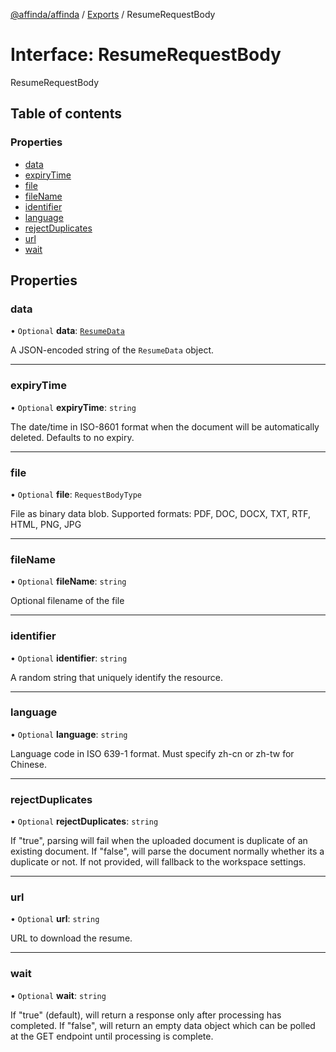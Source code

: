 [@affinda/affinda](../README.md) / [Exports](../modules.md) / ResumeRequestBody

# Interface: ResumeRequestBody

ResumeRequestBody

## Table of contents

### Properties

- [data](ResumeRequestBody.md#data)
- [expiryTime](ResumeRequestBody.md#expirytime)
- [file](ResumeRequestBody.md#file)
- [fileName](ResumeRequestBody.md#filename)
- [identifier](ResumeRequestBody.md#identifier)
- [language](ResumeRequestBody.md#language)
- [rejectDuplicates](ResumeRequestBody.md#rejectduplicates)
- [url](ResumeRequestBody.md#url)
- [wait](ResumeRequestBody.md#wait)

## Properties

### data

• `Optional` **data**: [`ResumeData`](ResumeData.md)

A JSON-encoded string of the `ResumeData` object.

___

### expiryTime

• `Optional` **expiryTime**: `string`

The date/time in ISO-8601 format when the document will be automatically deleted.  Defaults to no expiry.

___

### file

• `Optional` **file**: `RequestBodyType`

File as binary data blob. Supported formats: PDF, DOC, DOCX, TXT, RTF, HTML, PNG, JPG

___

### fileName

• `Optional` **fileName**: `string`

Optional filename of the file

___

### identifier

• `Optional` **identifier**: `string`

A random string that uniquely identify the resource.

___

### language

• `Optional` **language**: `string`

Language code in ISO 639-1 format. Must specify zh-cn or zh-tw for Chinese.

___

### rejectDuplicates

• `Optional` **rejectDuplicates**: `string`

If "true", parsing will fail when the uploaded document is duplicate of an existing document. If "false", will parse the document normally whether its a duplicate or not. If not provided, will fallback to the workspace settings.

___

### url

• `Optional` **url**: `string`

URL to download the resume.

___

### wait

• `Optional` **wait**: `string`

If "true" (default), will return a response only after processing has completed. If "false", will return an empty data object which can be polled at the GET endpoint until processing is complete.
